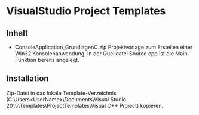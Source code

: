 # VisualStudio Project Templates

## Inhalt

* ConsoleApplication_GrundlagenC.zip
  Projektvorlage zum Erstellen einer Win32 Konsolenanwendung. In der Quelldatei Source.cpp ist die Main-Funktion bereits angelegt.


## Installation
Zip-Datei in das lokale Template-Verzeichnis (C:\Users\<UserName>\Documents\Visual Studio 2015\Templates\ProjectTemplates\Visual C++ Project) kopieren.